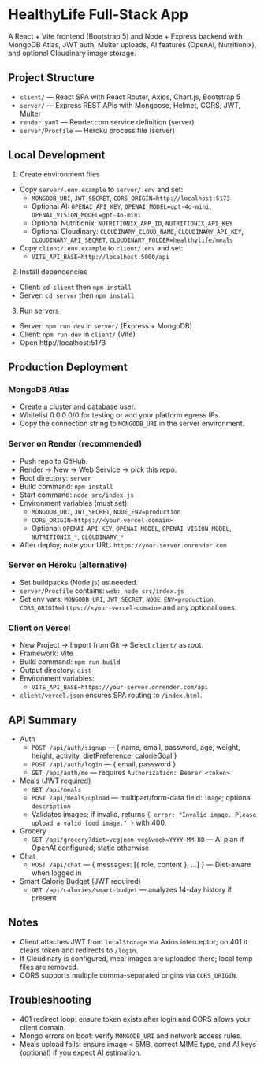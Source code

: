 # HealthyLife Full-Stack App

A React + Vite frontend (Bootstrap 5) and Node + Express backend with MongoDB Atlas, JWT auth, Multer uploads, AI features (OpenAI, Nutritionix), and optional Cloudinary image storage.

## Project Structure

- `client/` — React SPA with React Router, Axios, Chart.js, Bootstrap 5
- `server/` — Express REST APIs with Mongoose, Helmet, CORS, JWT, Multer
- `render.yaml` — Render.com service definition (server)
- `server/Procfile` — Heroku process file (server)

## Local Development

1. Create environment files
- Copy `server/.env.example` to `server/.env` and set:
  - `MONGODB_URI`, `JWT_SECRET`, `CORS_ORIGIN=http://localhost:5173`
  - Optional AI: `OPENAI_API_KEY`, `OPENAI_MODEL=gpt-4o-mini`, `OPENAI_VISION_MODEL=gpt-4o-mini`
  - Optional Nutritionix: `NUTRITIONIX_APP_ID`, `NUTRITIONIX_API_KEY`
  - Optional Cloudinary: `CLOUDINARY_CLOUD_NAME`, `CLOUDINARY_API_KEY`, `CLOUDINARY_API_SECRET`, `CLOUDINARY_FOLDER=healthylife/meals`
- Copy `client/.env.example` to `client/.env` and set:
  - `VITE_API_BASE=http://localhost:5000/api`

2. Install dependencies
- Client: `cd client` then `npm install`
- Server: `cd server` then `npm install`

3. Run servers
- Server: `npm run dev` in `server/` (Express + MongoDB)
- Client: `npm run dev` in `client/` (Vite)
- Open http://localhost:5173

## Production Deployment

### MongoDB Atlas
- Create a cluster and database user.
- Whitelist 0.0.0.0/0 for testing or add your platform egress IPs.
- Copy the connection string to `MONGODB_URI` in the server environment.

### Server on Render (recommended)
- Push repo to GitHub.
- Render → New → Web Service → pick this repo.
- Root directory: `server`
- Build command: `npm install`
- Start command: `node src/index.js`
- Environment variables (must set):
  - `MONGODB_URI`, `JWT_SECRET`, `NODE_ENV=production`
  - `CORS_ORIGIN=https://<your-vercel-domain>`
  - Optional: `OPENAI_API_KEY`, `OPENAI_MODEL`, `OPENAI_VISION_MODEL`, `NUTRITIONIX_*`, `CLOUDINARY_*`
- After deploy, note your URL: `https://your-server.onrender.com`

### Server on Heroku (alternative)
- Set buildpacks (Node.js) as needed.
- `server/Procfile` contains: `web: node src/index.js`
- Set env vars: `MONGODB_URI`, `JWT_SECRET`, `NODE_ENV=production`, `CORS_ORIGIN=https://<your-vercel-domain>` and any optional ones.

### Client on Vercel
- New Project → Import from Git → Select `client/` as root.
- Framework: Vite
- Build command: `npm run build`
- Output directory: `dist`
- Environment variables:
  - `VITE_API_BASE=https://your-server.onrender.com/api`
- `client/vercel.json` ensures SPA routing to `/index.html`.

## API Summary

- Auth
  - `POST /api/auth/signup` — { name, email, password, age, weight, height, activity, dietPreference, calorieGoal }
  - `POST /api/auth/login` — { email, password }
  - `GET /api/auth/me` — requires `Authorization: Bearer <token>`
- Meals (JWT required)
  - `GET /api/meals`
  - `POST /api/meals/upload` — multipart/form-data field: `image`; optional `description`
  - Validates images; if invalid, returns `{ error: "Invalid image. Please upload a valid food image." }` with 400.
- Grocery
  - `GET /api/grocery?diet=veg|non-veg&week=YYYY-MM-DD` — AI plan if OpenAI configured; static otherwise
- Chat
  - `POST /api/chat` — { messages: [{ role, content }, ...] } — Diet-aware when logged in
- Smart Calorie Budget (JWT required)
  - `GET /api/calories/smart-budget` — analyzes 14-day history if present

## Notes
- Client attaches JWT from `localStorage` via Axios interceptor; on 401 it clears token and redirects to `/login`.
- If Cloudinary is configured, meal images are uploaded there; local temp files are removed.
- CORS supports multiple comma-separated origins via `CORS_ORIGIN`.

## Troubleshooting
- 401 redirect loop: ensure token exists after login and CORS allows your client domain.
- Mongo errors on boot: verify `MONGODB_URI` and network access rules.
- Meals upload fails: ensure image < 5MB, correct MIME type, and AI keys (optional) if you expect AI estimation.

